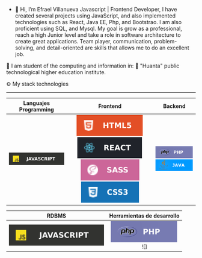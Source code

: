 


- 👋 Hi, I’m Efrael Villanueva Javascript | Frontend Developer, I have created several projects using JavaScript, and also implemented technologies such as React, Java EE, Php, and Bootstrao. I am also proficient using SQL, and Mysql. My goal is grow as a professional, reach a high Junior level and take a role in software architecture to create great applications. Team player, communication, problem-solving, and detail-oriented are skills that allows me to do an excellent job.

🚀 I am student of the computing and information in: 💚 "Huanta" public technological higher education institute.





⚙ My stack technologies
________________________________________________________________________________________________________________________________________________________________
| Languajes Programming | Frontend | Backend |
| :---: | :---: | :---: |
|![](https://github.com/EfraelTino/EfraelTino/blob/main/js.svg) <br> | ![](https://github.com/EfraelTino/EfraelTino/blob/main/html.svg) ![](https://github.com/EfraelTino/EfraelTino/blob/main/re.svg) ![](https://github.com/EfraelTino/EfraelTino/blob/main/sass.svg) <br> ![](https://github.com/EfraelTino/EfraelTino/blob/main/css.svg) | ![](https://github.com/EfraelTino/EfraelTino/blob/main/php.svg) <br> ![](https://github.com/EfraelTino/EfraelTino/blob/main/JAVA.svg) | 

| RDBMS | Herramientas de desarrollo |
| :---: | :---: |
| ![](https://github.com/EfraelTino/EfraelTino/blob/main/js.svg) <br> | ![](https://github.com/EfraelTino/EfraelTino/blob/main/php.svg) <br> ![]|
